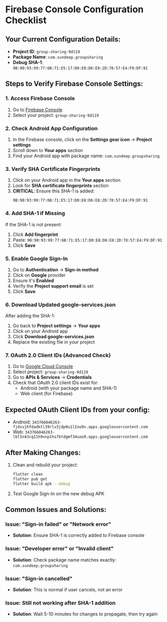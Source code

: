 # Firebase Console Configuration Checklist

## Your Current Configuration Details:
- **Project ID**: `group-sharing-9d119`
- **Package Name**: `com.sundeep.groupsharing`
- **Debug SHA-1**: `9B:90:93:99:77:6B:71:E5:17:D0:E8:D6:E8:2D:78:57:E4:F9:DF:91`

## Steps to Verify Firebase Console Settings:

### 1. Access Firebase Console
1. Go to [Firebase Console](https://console.firebase.google.com/)
2. Select your project: `group-sharing-9d119`

### 2. Check Android App Configuration
1. In the Firebase console, click on the **Settings gear icon** → **Project settings**
2. Scroll down to **Your apps** section
3. Find your Android app with package name: `com.sundeep.groupsharing`

### 3. Verify SHA Certificate Fingerprints
1. Click on your Android app in the **Your apps** section
2. Look for **SHA certificate fingerprints** section
3. **CRITICAL**: Ensure this SHA-1 is added:
   ```
   9B:90:93:99:77:6B:71:E5:17:D0:E8:D6:E8:2D:78:57:E4:F9:DF:91
   ```

### 4. Add SHA-1 if Missing
If the SHA-1 is not present:
1. Click **Add fingerprint**
2. Paste: `9B:90:93:99:77:6B:71:E5:17:D0:E8:D6:E8:2D:78:57:E4:F9:DF:91`
3. Click **Save**

### 5. Enable Google Sign-In
1. Go to **Authentication** → **Sign-in method**
2. Click on **Google** provider
3. Ensure it's **Enabled**
4. Verify the **Project support email** is set
5. Click **Save**

### 6. Download Updated google-services.json
After adding the SHA-1:
1. Go back to **Project settings** → **Your apps**
2. Click on your Android app
3. Click **Download google-services.json**
4. Replace the existing file in your project

### 7. OAuth 2.0 Client IDs (Advanced Check)
1. Go to [Google Cloud Console](https://console.cloud.google.com/)
2. Select project: `group-sharing-9d119`
3. Go to **APIs & Services** → **Credentials**
4. Check that OAuth 2.0 client IDs exist for:
   - Android (with your package name and SHA-1)
   - Web client (for Firebase)

## Expected OAuth Client IDs from your config:
- Android: `343766046263-fjdsvjhfdadktl39rlv3jdp0u1l2oo9v.apps.googleusercontent.com`
- Web: `343766046263-lbl5n43cq11h9vnp1hs7ktdgmf34uoo9.apps.googleusercontent.com`

## After Making Changes:
1. Clean and rebuild your project:
   ```bash
   flutter clean
   flutter pub get
   flutter build apk --debug
   ```

2. Test Google Sign-In on the new debug APK

## Common Issues and Solutions:

### Issue: "Sign-in failed" or "Network error"
- **Solution**: Ensure SHA-1 is correctly added to Firebase console

### Issue: "Developer error" or "Invalid client"
- **Solution**: Check package name matches exactly: `com.sundeep.groupsharing`

### Issue: "Sign-in cancelled"
- **Solution**: This is normal if user cancels, not an error

### Issue: Still not working after SHA-1 addition
- **Solution**: Wait 5-10 minutes for changes to propagate, then try again